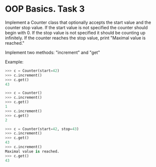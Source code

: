 # OOP Basics. Task 3

Implement a Counter class that optionally accepts the start value and the counter stop value.
If the start value is not specified the counter should begin with 0.
If the stop value is not specified it should be counting up infinitely.
If the counter reaches the stop value, print "Maximal value is reached."

Implement two methods: "increment" and "get"

Example:
```python
>>> c = Counter(start=42)
>>> c.increment()
>>> c.get()
43

>>> c = Counter()
>>> c.increment()
>>> c.get()
1
>>> c.increment()
>>> c.get()
2

>>> c = Counter(start=42, stop=43)
>>> c.increment()
>>> c.get()
43
>>> c.increment()
Maximal value is reached.
>>> c.get()
43
```
